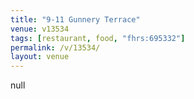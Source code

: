 ```yaml
---
title: "9-11 Gunnery Terrace"
venue: v13534
tags: [restaurant, food, "fhrs:695332"]
permalink: /v/13534/
layout: venue
---
```

null
